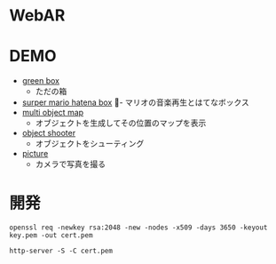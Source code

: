 # WebAR

# DEMO
- [green box](https://yuki-sakaguchi.github.io/web-ar/public/random_object/index.html)
  - ただの箱
- [surper mario hatena box](https://yuki-sakaguchi.github.io/web-ar/public/super_mario/index.html)
  - マリオの音楽再生とはてなボックス
- [multi object map](https://yuki-sakaguchi.github.io/web-ar/public/multi_object_map/index.html)
  - オブジェクトを生成してその位置のマップを表示
- [object shooter](https://yuki-sakaguchi.github.io/web-ar/public/shooter/index.html)
  - オブジェクトをシューティング
- [picture](https://yuki-sakaguchi.github.io/web-ar/public/picture/index.html)
  - カメラで写真を撮る
  

# 開発
```
openssl req -newkey rsa:2048 -new -nodes -x509 -days 3650 -keyout key.pem -out cert.pem
```

```
http-server -S -C cert.pem
```
 